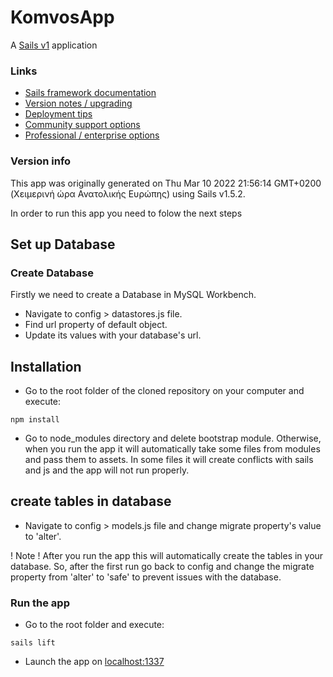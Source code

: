 # KomvosApp

A [Sails v1](https://sailsjs.com) application


### Links

+ [Sails framework documentation](https://sailsjs.com/get-started)
+ [Version notes / upgrading](https://sailsjs.com/documentation/upgrading)
+ [Deployment tips](https://sailsjs.com/documentation/concepts/deployment)
+ [Community support options](https://sailsjs.com/support)
+ [Professional / enterprise options](https://sailsjs.com/enterprise)


### Version info

This app was originally generated on Thu Mar 10 2022 21:56:14 GMT+0200 (Χειμερινή ώρα Ανατολικής Ευρώπης) using Sails v1.5.2.

<!-- Internally, Sails used [`sails-generate@2.0.6`](https://github.com/balderdashy/sails-generate/tree/v2.0.6/lib/core-generators/new). -->



<!--
Note:  Generators are usually run using the globally-installed `sails` CLI (command-line interface).  This CLI version is _environment-specific_ rather than app-specific, thus over time, as a project's dependencies are upgraded or the project is worked on by different developers on different computers using different versions of Node.js, the Sails dependency in its package.json file may differ from the globally-installed Sails CLI release it was originally generated with.  (Be sure to always check out the relevant [upgrading guides](https://sailsjs.com/upgrading) before upgrading the version of Sails used by your app.  If you're stuck, [get help here](https://sailsjs.com/support).)
-->

In order to run this app you need to folow the next steps

## Set up Database
### Create Database 

Firstly we need to create a Database in MySQL Workbench.
* Navigate to config > datastores.js file.
* Find url property of default object.
* Update its values with your database's url.

## Installation

* Go to the root folder of the cloned repository on your computer and execute:
```console
npm install
```

* Go to node_modules directory and delete bootstrap module. Otherwise, when you run the app it will automatically take some files from modules and pass them to assets. In some files it will create conflicts with sails and js and the app will not run properly.
## create tables in database 

* Navigate to config > models.js file and change migrate property's value to 'alter'.

! Note !
After you run the app this will automatically create the tables in your database. So, after the first run go back to config and change the migrate property from 'alter' to 'safe' to prevent issues with the database.

### Run the app


* Go to the root folder and execute:
```console
sails lift
```
* Launch the app on [localhost:1337](localhost:1337)
